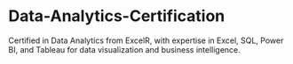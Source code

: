 # Data-Analytics-Certification

Certified in Data Analytics from ExcelR, with expertise in Excel, SQL, Power BI, and Tableau for data visualization and business intelligence.
